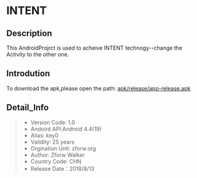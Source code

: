 # INTENT 

## Description
  This AndroidProjrct is used to acheive INTENT technogy--change the Activity to the other one.

## Introdution
  To download the apk,please open the path: [apk/release/app-release.apk](https://github.com/Zforw/AndroidPOJ/blob/master/INTENT/apk/release/app-release.apk "前往")

## Detail_Info
> * Version Code: 1.0
> * Andoird API:Android 4.4(19)
> * Alias: key0
> * Validity: 25 years
> * Orgination Unit: zforw.org
> * Author: Zforw Walker
> * Country Code: CHN
> * Release Date：2018/8/13













